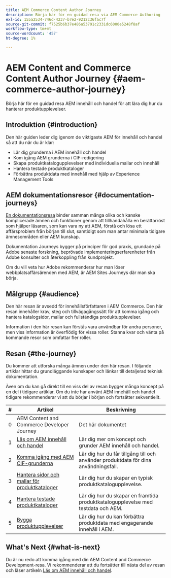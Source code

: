 ```yaml
---
title: AEM Commerce Content Author Journey
description: Börja här för en guidad resa via AEM Commerce Authoring
exl-id: 155a2534-746d-4237-b7e2-9212c36fac7f
source-git-commit: f7525b6b37e486a53791c2331dc6000e5248f8af
workflow-type: tm+mt
source-wordcount: '457'
ht-degree: 1%

---
```


# AEM Content and Commerce Content Author Journey {#aem-commerce-author-journey}

Börja här för en guidad resa AEM innehåll och handel för att lära dig hur du hanterar produktupplevelser.

## Introduktion {#introduction}

Den här guiden leder dig igenom de viktigaste AEM för innehåll och handel så att du när du är klar:

* Lär dig grunderna i AEM innehåll och handel
* Kom igång AEM grunderna i CIF-redigering
* Skapa produktkatalogupplevelser med individuella mallar och innehåll
* Hantera testade produktkataloger
* Förbättra produktdata med innehåll med hjälp av Experience Management Tools

## AEM dokumentationsresor {#documentation-journeys}

[En dokumentationsresa](/help/journey-documentation/documentation-journeys.md) binder samman många olika och kanske komplicerade ämnen och funktioner genom att tillhandahålla en berättarröst som hjälper läsaren, som kan vara ny att AEM, förstå och lösa ett affärsproblem från början till slut, samtidigt som man antar minimala tidigare ämnesområden eller AEM kunskap.

Dokumentation Journeys bygger på principer för god praxis, grundade på Adobe senaste forskning, beprövade implementeringserfarenheter från Adobe konsulter och återkoppling från kundprojekt.

Om du vill veta hur Adobe rekommenderar hur man löser webbplatsaffärsärenden med AEM, är AEM Sites Journeys där man ska börja.

## Målgrupp {#audience}

Den här resan är avsedd för innehållsförfattaren i AEM Commerce. Den här resan innehåller krav, steg och tillvägagångssätt för att komma igång och hantera katalogsidor, mallar och fullständiga produktupplevelser.

Information i den här resan kan förstås vara användbar för andra personer, men viss information är överflödig för vissa roller. Stanna kvar och vänta på kommande resor som omfattar fler roller.

## Resan {#the-journey}

Du kommer att utforska många ämnen under den här resan. I följande artiklar hittar du grundläggande kunskaper och länkar till detaljerad teknisk dokumentation.

Även om du kan gå direkt till en viss del av resan bygger många koncept på en del i tidigare artiklar. Om du inte har använt AEM innehåll och handel tidigare rekommenderar vi att du börjar i början och fortsätter sekventiellt.

| # | Artikel | Beskrivning |
|---|---|---|
| 0 | AEM Content and Commerce Developer Journey | Det här dokumentet |
| 1 | [Läs om AEM innehåll och handel](/help/commerce-cloud/introduction.md) | Lär dig mer om koncept och grunder AEM innehåll och handel. |
| 2 | [Komma igång med AEM CIF-grunderna](getting-started.md) | Lär dig hur du får tillgång till och använder produktdata för dina användningsfall. |
| 3 | [Hantera sidor och mallar för produktkataloger](catalog-templates.md) | Lär dig hur du skapar en typisk produktkatalogupplevelse. |
| 4 | [Hantera testade produktkataloger](staged-catalog.md) | Lär dig hur du skapar en framtida produktkatalogupplevelse med testdata och AEM. |
| 5 | [Bygga produktupplevelser](product-experience-management.md) | Lär dig hur du kan förbättra produktdata med engagerande innehåll i AEM. |

## What&#39;s Next {#what-is-next}

Du är nu redo att komma igång med din AEM Content and Commerce Development-resa. Vi rekommenderar att du fortsätter till nästa del av resan och läser artikeln [Läs om AEM innehåll och handel](/help/commerce-cloud/introduction.md).
